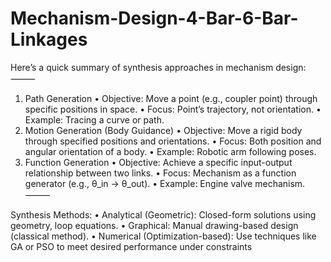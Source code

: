 # Mechanism-Design-4-Bar-6-Bar-Linkages
Here’s a quick summary of synthesis approaches in mechanism design:
⸻
1. Path Generation
• Objective: Move a point (e.g., coupler point) through specific positions in space.
• Focus: Point’s trajectory, not orientation.
• Example: Tracing a curve or path.
2. Motion Generation (Body Guidance)
• Objective: Move a rigid body through specified positions and orientations.
• Focus: Both position and angular orientation of a body.
• Example: Robotic arm following poses.
3. Function Generation
• Objective: Achieve a specific input-output relationship between two links.
• Focus: Mechanism as a function generator (e.g., θ_in → θ_out).
• Example: Engine valve mechanism.
⸻

Synthesis Methods:
• Analytical (Geometric): Closed-form solutions using geometry, loop equations.
• Graphical: Manual drawing-based design (classical method).
• Numerical (Optimization-based): Use techniques like GA or PSO to meet desired performance under constraints
